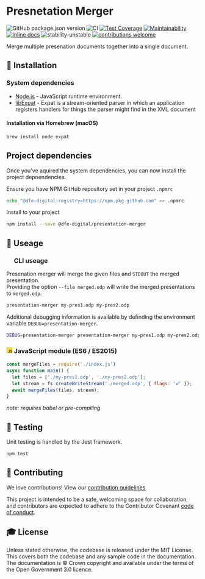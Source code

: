 # Presnetation Merger
![GitHub package.json version](https://img.shields.io/github/package-json/v/dfe-digital/presentation-merger)
![CI](https://github.com/DFE-Digital/presentation-merger/workflows/CI/badge.svg)
[![Test Coverage](https://api.codeclimate.com/v1/badges/839985fdd472b45186ed/test_coverage)](https://codeclimate.com/github/DFE-Digital/presentation-merger/test_coverage)
[![Maintainability](https://api.codeclimate.com/v1/badges/839985fdd472b45186ed/maintainability)](https://codeclimate.com/github/DFE-Digital/presentation-merger/maintainability)
[![Inline docs](https://inch-ci.org/github/DFE-Digital/presentation-merger.svg?branch=master)](https://inch-ci.org/github/DFE-Digital/presentation-merger)
![stability-unstable](https://img.shields.io/badge/stability-unstable-yellow.svg)
[![contributions welcome](https://img.shields.io/badge/contributions-welcome-brightgreen.svg?style=flat)](./.github/CONTRIBUTING.md)

Merge multiple presenation documents together into a single document.

## 🎲 Installation

### System dependencies

- [Node.js](https://nodejs.org/en/download/package-manager/#windows) - JavaScript runtime environment.
- [libExpat](https://libexpat.github.io/) - Expat is a stream-oriented parser in which an application registers handlers for things the parser might find in the XML document

#### Installation via Homebrew (macOS)

```bash
brew install node expat
```

## Project dependencies

Once you've aquired the system dependencies, you can now install the project depnendencies.

Ensure you have NPM GitHub repository set in your project `.npmrc`

```bash
echo "@dfe-digital:registry=https://npm.pkg.github.com" >> .npmrc
```

Install to your project

```bash
npm install --save @dfe-digital/presentation-merger
```

## 🎯 Useage

### <img src="https://raw.githubusercontent.com/odb/official-bash-logo/master/assets/Logos/Icons/PNG/32x32.png" width="16" height="16" alt=""/> CLI useage

Presenation merger will merge the given files and `STDOUT` the merged presentation.  
Providing the option `--file merged.odp` will write the merged presentations to `merged.odp`.

```bash
presentation-merger my-pres1.odp my-pres2.odp
```

Additional debugging information is available by definding the environment variable `DEBUG=presentation-merger`.

```bash
DEBUG=presentation-merger presentation-merger my-pres1.odp my-pres2.odp
```

### <img src="https://github.com/voodootikigod/logo.js/raw/master/js.png" width="16" height="16" alt=""/> JavaScript module (ES6 / ES2015)

```javascript
const mergeFiles = require('./index.js')
async function main() {
  let files = ['./my-pres1.odp', './my-pres2.odp'];
  let stream = fs.createWriteStream('./merged.odp', { flags: 'w' });
  await mergeFiles(files, stream);
}
```
_note: requires babel or pre-compiling_


## 🤖 Testing

Unit testing is handled by the Jest framework.

```bash
npm test
```

## 👤 Contributing 


We love contributions! View our [contribution guidelines](./.github/CONTRIBUTING.md).

This project is intended to be a safe, welcoming space for collaboration, and contributors are expected to adhere to the Contributor Covenant [code of conduct](./.github/CODE_OF_CONDUCT.md).

## 🎓 License

Unless stated otherwise, the codebase is released under the MIT License. This covers both the codebase and any sample code in the documentation. The documentation is © Crown copyright and available under the terms of the Open Government 3.0 licence.